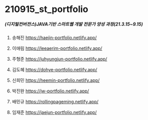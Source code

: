 # 210915_st_portfolio

 ##### (디지털컨버전스)JAVA기반 스마트웹 개발 전문가 양성 과정(21.3.15~9.15)​

1. 송해진 https://haejin-portfolio.netlify.app/

2. 이애림 https://leeaerim-portfolio.netlify.app/

3. 주형준 https://juhyungjun-portfolio.netlify.app/

4. 김도혜 https://dohye-portfolio.netlify.app/

5. 신희민 https://heemin-portfolio.netlify.app/

6. 박진완 https://jw-portfolio.netlify.app/

7. 배민규 https://rollingpageming.netlify.app/

8. 임재준 https://jaejun-portfolio.netlify.app/